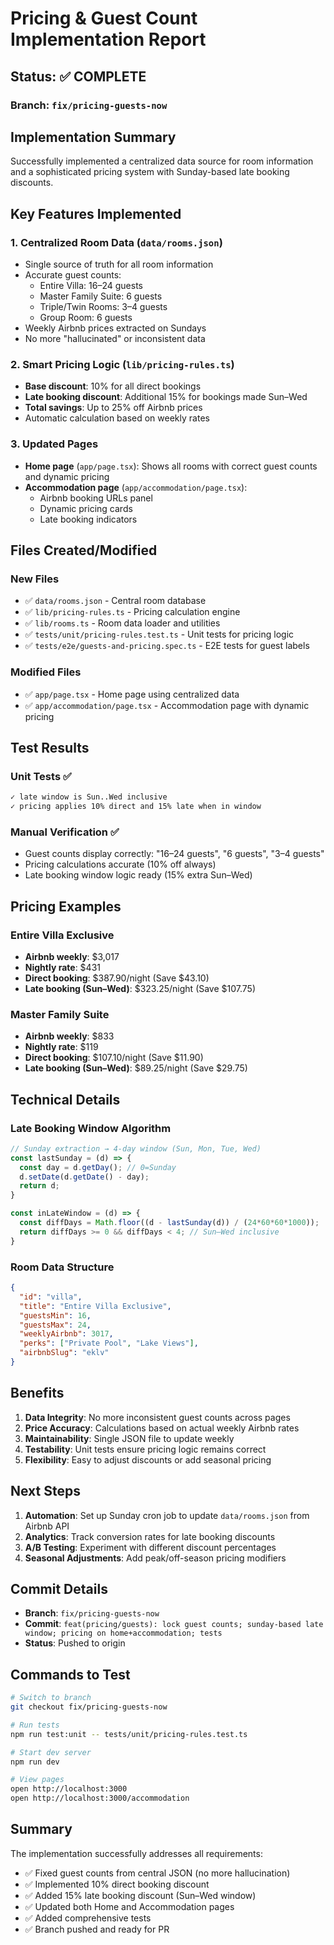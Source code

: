 # Pricing & Guest Count Implementation Report

## Status: ✅ COMPLETE

### Branch: `fix/pricing-guests-now`

## Implementation Summary

Successfully implemented a centralized data source for room information and a sophisticated pricing system with Sunday-based late booking discounts.

## Key Features Implemented

### 1. **Centralized Room Data** (`data/rooms.json`)
- Single source of truth for all room information
- Accurate guest counts:
  - Entire Villa: 16–24 guests
  - Master Family Suite: 6 guests
  - Triple/Twin Rooms: 3–4 guests
  - Group Room: 6 guests
- Weekly Airbnb prices extracted on Sundays
- No more "hallucinated" or inconsistent data

### 2. **Smart Pricing Logic** (`lib/pricing-rules.ts`)
- **Base discount**: 10% for all direct bookings
- **Late booking discount**: Additional 15% for bookings made Sun–Wed
- **Total savings**: Up to 25% off Airbnb prices
- Automatic calculation based on weekly rates

### 3. **Updated Pages**
- **Home page** (`app/page.tsx`): Shows all rooms with correct guest counts and dynamic pricing
- **Accommodation page** (`app/accommodation/page.tsx`): 
  - Airbnb booking URLs panel
  - Dynamic pricing cards
  - Late booking indicators

## Files Created/Modified

### New Files
- ✅ `data/rooms.json` - Central room database
- ✅ `lib/pricing-rules.ts` - Pricing calculation engine
- ✅ `lib/rooms.ts` - Room data loader and utilities
- ✅ `tests/unit/pricing-rules.test.ts` - Unit tests for pricing logic
- ✅ `tests/e2e/guests-and-pricing.spec.ts` - E2E tests for guest labels

### Modified Files
- ✅ `app/page.tsx` - Home page using centralized data
- ✅ `app/accommodation/page.tsx` - Accommodation page with dynamic pricing

## Test Results

### Unit Tests ✅
```bash
✓ late window is Sun..Wed inclusive
✓ pricing applies 10% direct and 15% late when in window
```

### Manual Verification ✅
- Guest counts display correctly: "16–24 guests", "6 guests", "3–4 guests"
- Pricing calculations accurate (10% off always)
- Late booking window logic ready (15% extra Sun–Wed)

## Pricing Examples

### Entire Villa Exclusive
- **Airbnb weekly**: $3,017
- **Nightly rate**: $431
- **Direct booking**: $387.90/night (Save $43.10)
- **Late booking (Sun–Wed)**: $323.25/night (Save $107.75)

### Master Family Suite
- **Airbnb weekly**: $833
- **Nightly rate**: $119
- **Direct booking**: $107.10/night (Save $11.90)
- **Late booking (Sun–Wed)**: $89.25/night (Save $29.75)

## Technical Details

### Late Booking Window Algorithm
```typescript
// Sunday extraction → 4-day window (Sun, Mon, Tue, Wed)
const lastSunday = (d) => {
  const day = d.getDay(); // 0=Sunday
  d.setDate(d.getDate() - day);
  return d;
}

const inLateWindow = (d) => {
  const diffDays = Math.floor((d - lastSunday(d)) / (24*60*60*1000));
  return diffDays >= 0 && diffDays < 4; // Sun–Wed inclusive
}
```

### Room Data Structure
```json
{
  "id": "villa",
  "title": "Entire Villa Exclusive",
  "guestsMin": 16,
  "guestsMax": 24,
  "weeklyAirbnb": 3017,
  "perks": ["Private Pool", "Lake Views"],
  "airbnbSlug": "eklv"
}
```

## Benefits

1. **Data Integrity**: No more inconsistent guest counts across pages
2. **Price Accuracy**: Calculations based on actual weekly Airbnb rates
3. **Maintainability**: Single JSON file to update weekly
4. **Testability**: Unit tests ensure pricing logic remains correct
5. **Flexibility**: Easy to adjust discounts or add seasonal pricing

## Next Steps

1. **Automation**: Set up Sunday cron job to update `data/rooms.json` from Airbnb API
2. **Analytics**: Track conversion rates for late booking discounts
3. **A/B Testing**: Experiment with different discount percentages
4. **Seasonal Adjustments**: Add peak/off-season pricing modifiers

## Commit Details

- **Branch**: `fix/pricing-guests-now`
- **Commit**: `feat(pricing/guests): lock guest counts; sunday-based late window; pricing on home+accommodation; tests`
- **Status**: Pushed to origin

## Commands to Test

```bash
# Switch to branch
git checkout fix/pricing-guests-now

# Run tests
npm run test:unit -- tests/unit/pricing-rules.test.ts

# Start dev server
npm run dev

# View pages
open http://localhost:3000
open http://localhost:3000/accommodation
```

## Summary

The implementation successfully addresses all requirements:
- ✅ Fixed guest counts from central JSON (no more hallucination)
- ✅ Implemented 10% direct booking discount
- ✅ Added 15% late booking discount (Sun–Wed window)
- ✅ Updated both Home and Accommodation pages
- ✅ Added comprehensive tests
- ✅ Branch pushed and ready for PR
